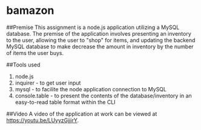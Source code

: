 # bamazon

##Premise
This assignment is a node.js application utilizing a MySQL database.  The premise of the application involves presenting an inventory to the user, allowing the user to "shop" for items, and updating the backend MySQL database to make decrease the amount in inventory by the number of items the user buys.

##Tools used
1. node.js
2. inquirer - to get user input
3. mysql - to facilite the node application connection to MySQL
4. console.table - to present the contents of the database/inventory in an easy-to-read table format within the CLI

##Video
A video of the application at work can be viewed at https://youtu.be/LUyyzGjjjrY.

